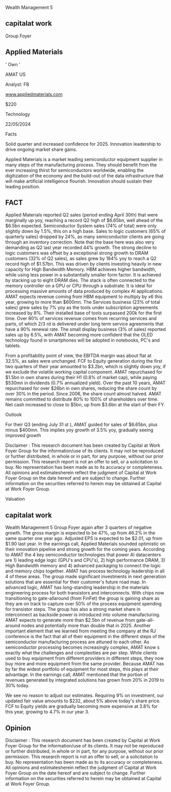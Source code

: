 <!-- image -->

Wealth Management 5

## capitalat work

Group Foyer

<!-- image -->

## Applied Materials

' Own '

AMAT US

Analyst: FB

www.appliedmaterials.com

$220

Technology

22/05/2024

Facts

Solid quarter and increased confidence for 2025. Innovation leadership to drive ongoing market share gains.

Applied Materials is a market leading semiconductor equipment supplier in many steps of the manufacturing process. They should benefit from the ever increasing thirst for semiconductors worldwide, enabling the digitization of the economy and the  build-out  of  the  data  infrastructure  that  will  make  artificial  intelligence flourish. Innovation should sustain their leading position.

## FACT

Applied  Materials  reported  Q2  sales  (period  ending  April  30th)  that  were marginally  up  yoy,  reaching  a  record  Q2  high  of  $6.65bn,  well  ahead  of  the $6.5bn expected. Semiconductor System sales (74% of total) were only slightly down by 1.5%, this on a high base. Sales to logic customers (65% of quarterly sales) dropped by 24%, as many semiconductor clients are going through an inventory correction.  Note that the base here was also very demanding as Q2 last year recorded 44% growth. The strong decline to logic customers was offset by a exceptional strong growth to DRAM customers (32% of Q2 sales), as sales grew by 184% yoy to reach a Q2 record high of $1.57bn. This was driven by clients  investing  heavily  in  new  capacity  for  High  Bandwidth  Memory.  HBM achieves higher bandwidth, while using less power in a substantially smaller form factor.  It  is  achieved  by  stacking  up  to  eight  DRAM  dies.  The  stack  is  often connected to the memory controller on a GPU or CPU through a substrate. It is ideal for processing massive  amounts  of  data  produced  by  complex  AI applications. AMAT expects revenue coming from HBM equipment to multiply by x6 this year, growing to more than $600mn. The Services business (23% of total sales)  grew  sales  by  7%  yoy  as  the  tools  under  subscription  agreements increased by 8%. Their installed base of tools surpassed 200k for the first time. Over 80% of services revenue comes from recurring services and parts, of which 2/3 rd  is delivered under long term service agreements that have a 90% renewal rate. The small display business (3% of sales) reported sales up by 6.5%, with AMAT becoming more confident that the OLED technology found in smartphones will be adopted in notebooks, PC's and tablets.

From a profitability point of view, the EBITDA margin was about flat at 32.5%, as sales were unchanged. FCF to Equity generation during the first two quarters of their year amounted to $3.2bn, which is slightly down yoy, if we exclude the volatile working capital component. AMAT repurchased for $1.5bn in own shares during their H1 (0.8% of market cap), while paying $530mn in dividends (0.7% annualized yield).  Over the past 10 years, AMAT repurchased for over $26bn in own shares, reducing the share count by over 30% in the period. Since 2006, the share count almost halved. AMAT remains committed to distribute 80% to 100% of shareholders over time. Net cash increased to close to $5bn, up from $3.6bn at the start of their FY.

Outlook

For their Q3 (ending July 31 st ), AMAT guided for sales of $6.65bn, plus minus $400mn. This implies yoy growth of 3.5% yoy, gradually seeing improved growth

Disclaimer : This research document has been created by Capital at Work Foyer Group for the information/use of its clients. It may not be reproduced or further distributed, in whole or in part, for any purpose, without our prior permission. This research report is not an offer to sell, or a solicitation to buy. No representation has been made as to its accuracy or completeness. All opinions and estimatesherein reflect the judgment of Capital at Work Foyer Group on the date hereof and are subject to change. Further information on the securities referred to herein may be obtained at Capital at Work Foyer Group.

Valuation

<!-- image -->

## capitalat work

Wealth Management 5 Group Foyer again after 3 quarters of negative growth. The gross margin is expected to be 47%, up from 46.2% in the same quarter one year ago. Adjusted EPS is expected to  be  $2.01,  up  from  $1.90  last  year.  In  the  earnings  call,  Applied  Materials sounded optimistic on their innovation pipeline and strong growth for the coming years. According to AMAT the 4 key semiconductor technologies that power AI datacenters are 1) leading edge logic (GPU's and CPU's), 2) high performance DRAM, 3) High Bandwidth memory and 4) advanced packaging to connect the logic and memory chips together. AMAT has process technology leadership in all 4  of  these  areas.  The  group  made  significant  investments  in  next  generation solutions that are essential for their customer's future road map. In advanced logic, AMAT has long-standing leadership in the materials engineering process for both  transistors  and  interconnects.  With  chips  now  transitioning  to  gate-allaround (from FinFet) the group is gaining share as they are on track to capture over 50% of the process equipment spending for transistor steps. The group has also a strong market share in interconnect as backside power is introduced into volume manufacturing. AMAT expects to generate more than $2.5bn of revenue from  gate-all-around  nodes  and  potentially  more  than  double  that  in  2025. Another important element that we learned from meeting the company at the RJ conference is the fact that all of their  equipment in the different steps of the semiconductor manufacturing process are attuned to each other. As semiconductor processing becomes increasingly complex, AMAT know s exactly what the challenges and complexities are per step. While clients used to buy equipment from different providers in different steps, they now buy more and more equipment from the same provider. Because AMAT has by far the widest portfolio  of  equipment  for  most  steps,  this  plays  at  their  advantage.  In  the earnings  call,  AMAT  mentioned  that  the  portion  of  revenues  generated  by integrated solutions has grown from 20% in 2019 to 30% today.

We see no reason to adjust our estimates. Requiring 9% on investment, our updated fair value amounts to $232, about 5% above today's share price. FCF to Equity  yields  are  gradually  becoming  more  expensive  at  3.8%  for  this  year, growing to 4.7% in our year 3.

<!-- image -->

## Opinion

Disclaimer : This research document has been created by Capital at Work Foyer Group for the information/use of its clients. It may not be reproduced or further distributed, in whole or in part, for any purpose, without our prior permission. This research report is not an offer to sell, or a solicitation to buy. No representation has been made as to its accuracy or completeness. All opinions and estimatesherein reflect the judgment of Capital at Work Foyer Group on the date hereof and are subject to change. Further information on the securities referred to herein may be obtained at Capital at Work Foyer Group.